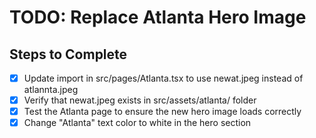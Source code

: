 # TODO: Replace Atlanta Hero Image

## Steps to Complete
- [x] Update import in src/pages/Atlanta.tsx to use newat.jpeg instead of atlannta.jpeg
- [x] Verify that newat.jpeg exists in src/assets/atlanta/ folder
- [x] Test the Atlanta page to ensure the new hero image loads correctly
- [x] Change "Atlanta" text color to white in the hero section
